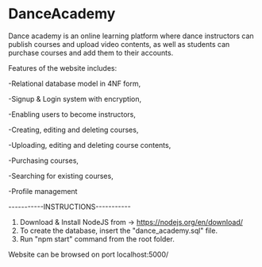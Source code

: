 # DanceAcademy

  Dance academy is an online learning platform where dance instructors can publish courses and upload video contents, 
as well as students can purchase courses and add them to their accounts.

Features of the website includes:

-Relational database model in 4NF form, 

-Signup & Login system with encryption,

-Enabling users to become instructors, 

-Creating, editing and deleting courses, 

-Uploading, editing and deleting course contents, 

-Purchasing courses, 

-Searching for existing courses, 

-Profile management

-----------INSTRUCTIONS-----------

1. Download & Install NodeJS from -> https://nodejs.org/en/download/
2. To create the database, insert the "dance_academy.sql" file.
3. Run "npm start" command from the root folder.

Website can be browsed on port localhost:5000/

